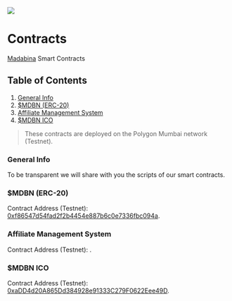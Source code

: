 ![](https://madabina.com/assets/img/logo/logo-madabina.svg) 
# Contracts 
[Madabina](https://madabina.com/) Smart Contracts

## Table of Contents
1. [General Info](#general-info)
2. [$MDBN (ERC-20)](#mdbn) 
3. [Affiliate Management System](#affiliate) 
4. [$MDBN ICO ](#mdbn-ico) 

> These contracts are deployed on the Polygon Mumbai network (Testnet).


<a name="general-info"></a>
### General Info
To be transparent we will share with you the scripts of our smart contracts.

<a name="mdbn"></a> 
### $MDBN (ERC-20)
Contract Address (Testnet): [0xf86547d54fad2f2b4454e887b6c0e7336fbc094a](https://mumbai.polygonscan.com/token/0xf86547d54fad2f2b4454e887b6c0e7336fbc094a).

<a name="affiliate"></a> 
### Affiliate Management System
Contract Address (Testnet): [](https://mumbai.polygonscan.com/address/...).

<a name="mdbn"></a> 
### $MDBN ICO
Contract Address (Testnet): [0xaDD4d20A865Dd384928e91333C279F0622Eee49D](https://mumbai.polygonscan.com/address/0xaDD4d20A865Dd384928e91333C279F0622Eee49D).